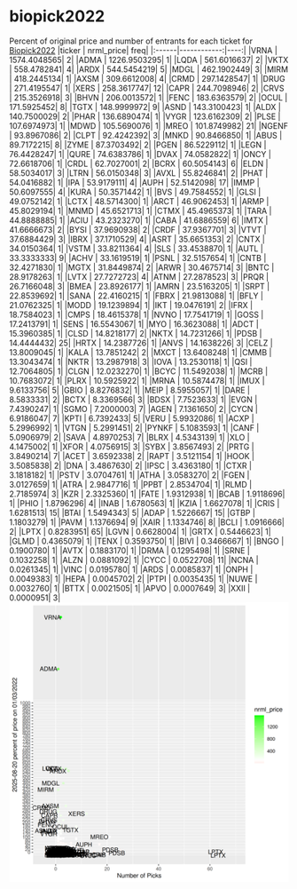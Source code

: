 # biopick2022
Percent of original price and number of entrants for each ticket for [Biopick2022](https://twitter.com/hashtag/Biopick2022)
|ticker |   nrml_price| freq|
|:------|------------:|----:|
|VRNA   | 1574.4048565|    2|
|ADMA   | 1226.9503295|    1|
|LQDA   |  561.6016637|    2|
|VKTX   |  558.4782841|    4|
|ARDX   |  544.5454219|    5|
|MDGL   |  462.1902449|    3|
|MIRM   |  418.2445134|    1|
|AXSM   |  309.6612008|    4|
|CRMD   |  297.1428547|    1|
|DRUG   |  271.4195547|    1|
|XERS   |  258.3617747|   12|
|CAPR   |  244.7098946|    2|
|CRVS   |  215.3526918|    3|
|BHVN   |  206.0013572|    1|
|FENC   |  183.6363579|    2|
|OCUL   |  171.5925452|    8|
|TGTX   |  148.9999972|    9|
|ASND   |  143.3100423|    1|
|ALDX   |  140.7500029|    2|
|PHAR   |  136.6890474|    1|
|VYGR   |  123.6162309|    2|
|PLSE   |  107.6974973|    1|
|MDWD   |  105.5690076|    1|
|MREO   |  101.8749982|   21|
|NGENF  |   93.8967086|    2|
|CLPT   |   92.4242392|    3|
|MNKD   |   90.8466850|    1|
|ABUS   |   89.7172215|    8|
|ZYME   |   87.3703492|    2|
|PGEN   |   86.5229112|    1|
|LEGN   |   76.4428247|    1|
|QURE   |   74.6383786|    1|
|DVAX   |   74.0582822|    1|
|ONCY   |   72.6618706|    1|
|CRDL   |   62.7027001|    2|
|BCRX   |   60.5054143|    6|
|ELDN   |   58.5034017|    3|
|LTRN   |   56.0150348|    3|
|AVXL   |   55.8246841|    2|
|PHAT   |   54.0416882|    1|
|IPA    |   53.9179111|    4|
|AUPH   |   52.5142098|   17|
|IMMP   |   50.6097555|    4|
|KURA   |   50.3571442|    1|
|BVS    |   49.7584552|    1|
|GLSI   |   49.0752142|    1|
|LCTX   |   48.5714300|    1|
|ARCT   |   46.9062453|    1|
|ARMP   |   45.8029194|    1|
|MNMD   |   45.6521713|    1|
|CTMX   |   45.4965373|    1|
|TARA   |   44.8888885|    1|
|ACIU   |   43.2323270|    1|
|CABA   |   41.6886559|    6|
|IMTX   |   41.6666673|    2|
|BYSI   |   37.9690938|    2|
|CRDF   |   37.9367701|    3|
|VTVT   |   37.6884429|    3|
|IBRX   |   37.1710529|    4|
|ASRT   |   35.6651353|    2|
|CNTX   |   34.0150364|    1|
|VSTM   |   33.8211364|    4|
|SLS    |   33.4538870|    1|
|AUTL   |   33.3333333|    9|
|ACHV   |   33.1619519|    1|
|PSNL   |   32.5157654|    1|
|CNTB   |   32.4271830|    1|
|MGTX   |   31.8449874|    2|
|ARWR   |   30.4675714|    3|
|BNTC   |   28.9178263|    1|
|LVTX   |   27.7272723|    4|
|ATNM   |   27.2878523|    3|
|PRQR   |   26.7166048|    3|
|BMEA   |   23.8926177|    1|
|AMRN   |   23.5163205|    1|
|SRPT   |   22.8539692|    1|
|SANA   |   22.4160215|    1|
|FBRX   |   21.9813088|    1|
|BFLY   |   21.0762325|    1|
|MODD   |   19.1239894|    1|
|IKT    |   19.0476191|    2|
|IFRX   |   18.7584023|    1|
|CMPS   |   18.4615378|    1|
|NVNO   |   17.7541719|    1|
|GOSS   |   17.2413791|    1|
|SENS   |   16.5543067|    1|
|MYO    |   16.3623088|    1|
|ADCT   |   15.3960385|    1|
|CLSD   |   14.8218177|    2|
|NKTX   |   14.7231266|    1|
|PDSB   |   14.4444432|   25|
|HRTX   |   14.2387726|    1|
|ANVS   |   14.1638226|    3|
|CELZ   |   13.8009045|    1|
|KALA   |   13.7851242|    2|
|MXCT   |   13.6408248|    1|
|CMMB   |   13.3043474|    1|
|NKTR   |   13.2987918|    3|
|IOVA   |   13.2530118|    1|
|QSI    |   12.7064805|    1|
|CLGN   |   12.0232270|    1|
|BCYC   |   11.5492038|    1|
|MCRB   |   10.7683072|    1|
|PLRX   |   10.5925922|    1|
|MRNA   |   10.5874478|    1|
|IMUX   |    9.6133756|    5|
|GBIO   |    8.8276832|    1|
|MEIP   |    8.5955057|    1|
|DARE   |    8.5833331|    2|
|BCTX   |    8.3369566|    3|
|BDSX   |    7.7523633|    1|
|EVGN   |    7.4390247|    1|
|SGMO   |    7.2000003|    7|
|AGEN   |    7.1361650|    2|
|CYCN   |    6.9186047|    7|
|KPTI   |    6.7392433|    5|
|VERU   |    5.9932086|    1|
|ACXP   |    5.2996992|    1|
|VTGN   |    5.2991451|    2|
|PYNKF  |    5.1083593|    1|
|CANF   |    5.0906979|    2|
|SAVA   |    4.8970253|    7|
|BLRX   |    4.5343139|    1|
|XLO    |    4.1475002|    1|
|XFOR   |    4.0756915|    3|
|SYBX   |    3.8567493|    2|
|PRTG   |    3.8490214|    7|
|ACET   |    3.6592338|    2|
|RAPT   |    3.5121154|    1|
|HOOK   |    3.5085838|    2|
|DNA    |    3.4867630|    2|
|IPSC   |    3.4363180|    1|
|CTXR   |    3.1818182|    1|
|PSTV   |    3.0704761|    1|
|ATHA   |    3.0583270|    2|
|FGEN   |    3.0127659|    1|
|ATRA   |    2.9847716|    1|
|PPBT   |    2.8534704|    1|
|RLMD   |    2.7185974|    3|
|KZR    |    2.3325360|    1|
|FATE   |    1.9312938|    1|
|BCAB   |    1.9118696|    1|
|PHIO   |    1.8796296|    4|
|INAB   |    1.6780563|    1|
|KZIA   |    1.6627078|    1|
|CRIS   |    1.6281513|   15|
|BTAI   |    1.5494343|    5|
|ADAP   |    1.5226667|   15|
|GTBP   |    1.1803279|    1|
|PAVM   |    1.1376694|    9|
|XAIR   |    1.1334746|    8|
|BCLI   |    1.0916666|    2|
|LPTX   |    0.8283951|   65|
|LGVN   |    0.6628004|    1|
|GRTX   |    0.5446623|    1|
|GLMD   |    0.4365079|    1|
|TENX   |    0.3593750|    1|
|BIVI   |    0.3466667|    1|
|BNGO   |    0.1900780|    1|
|AVTX   |    0.1883170|    1|
|DRMA   |    0.1295498|    1|
|SRNE   |    0.1032258|    1|
|ALZN   |    0.0881092|    1|
|CYCC   |    0.0522708|   11|
|NCNA   |    0.0261345|    1|
|VINC   |    0.0195780|    1|
|ARDS   |    0.0085837|    1|
|ONPH   |    0.0049383|    1|
|HEPA   |    0.0045702|    2|
|PTPI   |    0.0035435|    1|
|NUWE   |    0.0032760|    1|
|BTTX   |    0.0021505|    1|
|APVO   |    0.0007649|    3|
|XXII   |    0.0000951|    3|
![retvspicks](biopicks.png?raw=true)
